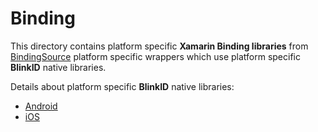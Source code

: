 # Binding

This directory contains platform specific **Xamarin Binding libraries** from [BindingSource](../BindingSource) platform specific wrappers which use platform specific **BlinkID** native libraries.  

Details about platform specific **BlinkID** native libraries:
+ [Android](http://github.com/blinkid/blinkid-android)
+ [iOS](http://github.com/blinkid/blinkid-ios)
